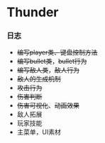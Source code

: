 # Thunder

### 日志

- ~~编写player类、键盘控制方法~~
- ~~编写bullet类~~，~~bullet行为~~
- ~~编写敌人类~~，~~敌人行为~~
- ~~敌人的生成机制~~
- ~~攻击行为~~
- ~~伤害判断~~
- ~~伤害可视化~~、~~动画效果~~
- 敌人拓展
- 玩家技能
- 主菜单，UI素材

